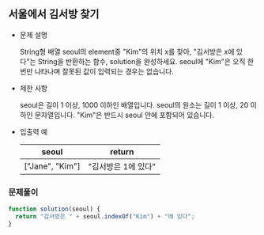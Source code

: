 ## 서울에서 김서방 찾기

- 문제 설명

  String형 배열 seoul의 element중 "Kim"의 위치 x를 찾아, "김서방은 x에 있다"는 String을 반환하는 함수, solution을 완성하세요. seoul에 "Kim"은 오직 한 번만 나타나며 잘못된 값이 입력되는 경우는 없습니다.

- 제한 사항

  seoul은 길이 1 이상, 1000 이하인 배열입니다.
  seoul의 원소는 길이 1 이상, 20 이하인 문자열입니다.
  "Kim"은 반드시 seoul 안에 포함되어 있습니다.

- 입출력 예

  |      seoul      |       return        |
  | :-------------: | :-----------------: |
  | ["Jane", "Kim"] | "김서방은 1에 있다" |

### 문제풀이

```jsx
function solution(seoul) {
  return "김서방은 " + seoul.indexOf("Kim") + "에 있다";
}
```
